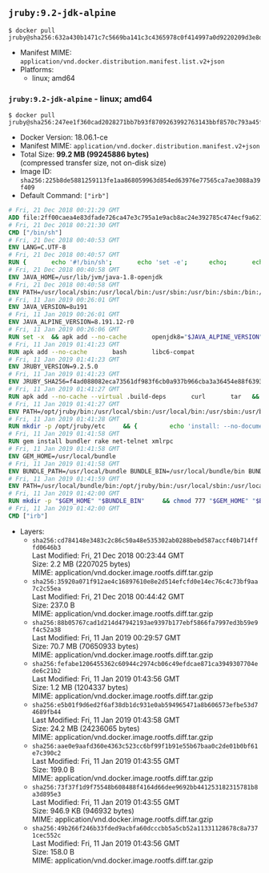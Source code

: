 ## `jruby:9.2-jdk-alpine`

```console
$ docker pull jruby@sha256:632a430b1471c7c5669ba141c3c4365978c0f414997a0d9220209d3e8d6732e1
```

-	Manifest MIME: `application/vnd.docker.distribution.manifest.list.v2+json`
-	Platforms:
	-	linux; amd64

### `jruby:9.2-jdk-alpine` - linux; amd64

```console
$ docker pull jruby@sha256:247ee1f360cad2028271bb7b93f8709263992763143bbf8570c793a45f0ff248
```

-	Docker Version: 18.06.1-ce
-	Manifest MIME: `application/vnd.docker.distribution.manifest.v2+json`
-	Total Size: **99.2 MB (99245886 bytes)**  
	(compressed transfer size, not on-disk size)
-	Image ID: `sha256:225b8de5881259113fe1aa868059963d854ed63976e77565ca7ae3088a39f409`
-	Default Command: `["irb"]`

```dockerfile
# Fri, 21 Dec 2018 00:21:29 GMT
ADD file:2ff00caea4e83dfade726ca47e3c795a1e9acb8ac24e392785c474ecf9a621f2 in / 
# Fri, 21 Dec 2018 00:21:30 GMT
CMD ["/bin/sh"]
# Fri, 21 Dec 2018 00:40:53 GMT
ENV LANG=C.UTF-8
# Fri, 21 Dec 2018 00:40:57 GMT
RUN { 		echo '#!/bin/sh'; 		echo 'set -e'; 		echo; 		echo 'dirname "$(dirname "$(readlink -f "$(which javac || which java)")")"'; 	} > /usr/local/bin/docker-java-home 	&& chmod +x /usr/local/bin/docker-java-home
# Fri, 21 Dec 2018 00:40:58 GMT
ENV JAVA_HOME=/usr/lib/jvm/java-1.8-openjdk
# Fri, 21 Dec 2018 00:40:58 GMT
ENV PATH=/usr/local/sbin:/usr/local/bin:/usr/sbin:/usr/bin:/sbin:/bin:/usr/lib/jvm/java-1.8-openjdk/jre/bin:/usr/lib/jvm/java-1.8-openjdk/bin
# Fri, 11 Jan 2019 00:26:01 GMT
ENV JAVA_VERSION=8u191
# Fri, 11 Jan 2019 00:26:01 GMT
ENV JAVA_ALPINE_VERSION=8.191.12-r0
# Fri, 11 Jan 2019 00:26:06 GMT
RUN set -x 	&& apk add --no-cache 		openjdk8="$JAVA_ALPINE_VERSION" 	&& [ "$JAVA_HOME" = "$(docker-java-home)" ]
# Fri, 11 Jan 2019 01:41:23 GMT
RUN apk add --no-cache       bash       libc6-compat
# Fri, 11 Jan 2019 01:41:23 GMT
ENV JRUBY_VERSION=9.2.5.0
# Fri, 11 Jan 2019 01:41:23 GMT
ENV JRUBY_SHA256=f4ad088082eca73561df983f6cb0a937b966cba3a36454e88f63930ed2bdf349
# Fri, 11 Jan 2019 01:41:27 GMT
RUN apk add --no-cache --virtual .build-deps       curl       tar   && mkdir -p /opt/jruby   && curl -fSL https://repo1.maven.org/maven2/org/jruby/jruby-dist/${JRUBY_VERSION}/jruby-dist-${JRUBY_VERSION}-bin.tar.gz -o /tmp/jruby.tar.gz   && echo "$JRUBY_SHA256 */tmp/jruby.tar.gz" | sha256sum -c -   && tar -zx --strip-components=1 -f /tmp/jruby.tar.gz -C /opt/jruby   && rm /tmp/jruby.tar.gz   && ln -s /opt/jruby/bin/jruby /usr/local/bin/ruby   && apk del .build-deps
# Fri, 11 Jan 2019 01:41:27 GMT
ENV PATH=/opt/jruby/bin:/usr/local/sbin:/usr/local/bin:/usr/sbin:/usr/bin:/sbin:/bin:/usr/lib/jvm/java-1.8-openjdk/jre/bin:/usr/lib/jvm/java-1.8-openjdk/bin
# Fri, 11 Jan 2019 01:41:28 GMT
RUN mkdir -p /opt/jruby/etc     && {         echo 'install: --no-document';         echo 'update: --no-document';     } >> /opt/jruby/etc/gemrc
# Fri, 11 Jan 2019 01:41:58 GMT
RUN gem install bundler rake net-telnet xmlrpc
# Fri, 11 Jan 2019 01:41:58 GMT
ENV GEM_HOME=/usr/local/bundle
# Fri, 11 Jan 2019 01:41:58 GMT
ENV BUNDLE_PATH=/usr/local/bundle BUNDLE_BIN=/usr/local/bundle/bin BUNDLE_SILENCE_ROOT_WARNING=1 BUNDLE_APP_CONFIG=/usr/local/bundle
# Fri, 11 Jan 2019 01:41:59 GMT
ENV PATH=/usr/local/bundle/bin:/opt/jruby/bin:/usr/local/sbin:/usr/local/bin:/usr/sbin:/usr/bin:/sbin:/bin:/usr/lib/jvm/java-1.8-openjdk/jre/bin:/usr/lib/jvm/java-1.8-openjdk/bin
# Fri, 11 Jan 2019 01:42:00 GMT
RUN mkdir -p "$GEM_HOME" "$BUNDLE_BIN"     && chmod 777 "$GEM_HOME" "$BUNDLE_BIN"
# Fri, 11 Jan 2019 01:42:00 GMT
CMD ["irb"]
```

-	Layers:
	-	`sha256:cd784148e3483c2c86c50a48e535302ab0288bebd587accf40b714fffd0646b3`  
		Last Modified: Fri, 21 Dec 2018 00:23:44 GMT  
		Size: 2.2 MB (2207025 bytes)  
		MIME: application/vnd.docker.image.rootfs.diff.tar.gzip
	-	`sha256:35920a071f912ae4c16897610e8e2d514efcfd0e14ec76c4c73bf9aa7c2c55ea`  
		Last Modified: Fri, 21 Dec 2018 00:44:42 GMT  
		Size: 237.0 B  
		MIME: application/vnd.docker.image.rootfs.diff.tar.gzip
	-	`sha256:88b05767cad1d214d47942193ae9397b177ebf5866fa7997ed3b59e9f4c52a38`  
		Last Modified: Fri, 11 Jan 2019 00:29:57 GMT  
		Size: 70.7 MB (70650933 bytes)  
		MIME: application/vnd.docker.image.rootfs.diff.tar.gzip
	-	`sha256:fefabe1206455362c60944c2974cb06c49efdcae871ca3949307704ede6c21b2`  
		Last Modified: Fri, 11 Jan 2019 01:43:56 GMT  
		Size: 1.2 MB (1204337 bytes)  
		MIME: application/vnd.docker.image.rootfs.diff.tar.gzip
	-	`sha256:e5b01f9d6ed2f6af38db1dc931e0ab594965471a8b606573efbe53d74689fb44`  
		Last Modified: Fri, 11 Jan 2019 01:43:58 GMT  
		Size: 24.2 MB (24236065 bytes)  
		MIME: application/vnd.docker.image.rootfs.diff.tar.gzip
	-	`sha256:aae0e9aafd360e4363c523cc6bf99f1b91e55b67baa0c2de01b0bf61e7c390c2`  
		Last Modified: Fri, 11 Jan 2019 01:43:55 GMT  
		Size: 199.0 B  
		MIME: application/vnd.docker.image.rootfs.diff.tar.gzip
	-	`sha256:73f37f1d9f75548b608488f4164d66dee9692bb441253182315781b8a3d895e3`  
		Last Modified: Fri, 11 Jan 2019 01:43:55 GMT  
		Size: 946.9 KB (946932 bytes)  
		MIME: application/vnd.docker.image.rootfs.diff.tar.gzip
	-	`sha256:49b266f246b33fded9acbfa60dcccbb5a5cb52a11331128678c8a7371cec552c`  
		Last Modified: Fri, 11 Jan 2019 01:43:56 GMT  
		Size: 158.0 B  
		MIME: application/vnd.docker.image.rootfs.diff.tar.gzip
